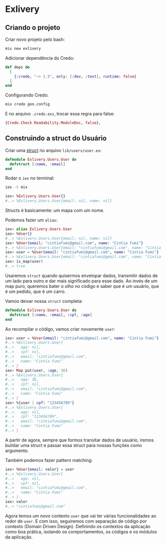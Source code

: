 # Exlivery

## Criando o projeto

Criar novo projeto pelo bash:

```bash
mix new exlivery
```

Adicionar dependência do Credo:

```elixir
def deps do
  [
    {:credo, "~> 1.5", only: [:dev, :test], runtime: false}
  ]
end
```

Configurando Credo:

```bash
mix credo gen.config
```

E no arquivo `.credo.exs`, trocar essa regra para false:

```elixir
{Credo.Check.Readability.ModuleDoc, false},
```

## Construindo a struct do Usuário

Criar uma [struct](https://elixir-lang.org/getting-started/structs.html) no arquivo `lib/users/user.ex`:

```elixir
defmodule Exlivery.Users.User do
  defstruct [:name, :email]
end
```

Rodar o `iex` no terminal:

```bash
iex -S mix
```

```elixir
iex> %Exlivery.Users.User{}
#..> %Exlivery.Users.User{email: nil, name: nil}
```

Structs é basicamente: um mapa com um nome.

Podemos fazer um `alias`:

```elixir
iex> alias Exlivery.Users.User
iex> %User{}
#..> %Exlivery.Users.User{email: nil, name: nil}
iex> %User{email: "cintiafumi@gmail.com", name: "Cintia Fumi"}
#..> %Exlivery.Users.User{email: "cintiafumi@gmail.com", name: "Cintia Fumi"}
iex> user = %User{email: "cintiafumi@gmail.com", name: "Cintia Fumi"}
#..> %Exlivery.Users.User{email: "cintiafumi@gmail.com", name: "Cintia Fumi"}
iex> is_map(user)
#..> true
```

Usaremos `struct` quando quisermos envelopar dados, transmitir dados de um lado para outro e dar mais significado para esse dado. Ao invés de um map puro, queremos bater o olho no código e saber que é um usuário, que é um pedido, que é um carro.

Vamos deixar nossa `struct` completa:

```elixir
defmodule Exlivery.Users.User do
  defstruct [:name, :email, :cpf, :age]
end
```

Ao recompilar o código, vamos criar novamente `user`:

```elixir
iex> user = %User{email: "cintiafumi@gmail.com", name: "Cintia Fumi"}
#..> %Exlivery.Users.User{
#..>   age: nil,
#..>   cpf: nil,
#..>   email: "cintiafumi@gmail.com",
#..>   name: "Cintia Fumi"
#..> }
iex> Map.put(user, :age, 36)
#..> %Exlivery.Users.User{
#..>   age: 36,
#..>   cpf: nil,
#..>   email: "cintiafumi@gmail.com",
#..>   name: "Cintia Fumi"
#..> }
iex> %{user | cpf: "123456789"}
#..> %Exlivery.Users.User{
#..>   age: nil,
#..>   cpf: "123456789",
#..>   email: "cintiafumi@gmail.com",
#..>   name: "Cintia Fumi"
#..> }
```

A partir de agora, sempre que formos transitar dados de usuário, iremos buildar uma struct e passar essa struct para nossas funções como argumento.

Também podemos fazer pattern matching:

```elixir
iex> %User{email: valor} = user
#..> %Exlivery.Users.User{
#..>   age: nil,
#..>   cpf: nil,
#..>   email: "cintiafumi@gmail.com",
#..>   name: "Cintia Fumi"
#..> }
iex> valor
#..> "cintiafumi@gmail.com"
```

Agora temos um novo contexto `user` que vai ter várias funcionalidades ao redor de `user`. E com isso, seguiremos com separação de código por contexto (Domain Driven Design). Definindo os contextos da aplicação como boa prática, isolando os comportamentos, os códigos e os módulos da aplicação.
